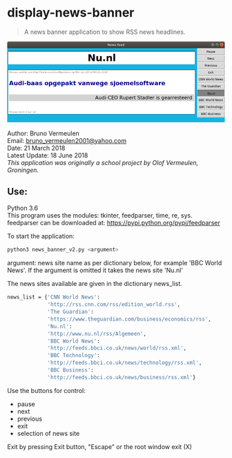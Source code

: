 # display-news-banner
> A news banner application to show RSS news headlines.

![](news_banner_screen_shot.png)

Author: Bruno Vermeulen<br />
Email: bruno_vermeulen2001@yahoo.com<br />
Date: 21 March 2018<br />
Latest Update: 18 June 2018<br />
*This application was originally a school project by Olof Vermeulen, Groningen.*
## Use: 
Python 3.6<br />
This program uses the modules: tkinter, feedparser, time, re, sys.<br />
feedparser can be downloaded at: https://pypi.python.org/pypi/feedparser<br />

To start the application:
```sh
python3 news_banner_v2.py <argument>
```
argument: news site name as per dictionary below, for example 'BBC World News'. If the argument is omitted it takes the news site 'Nu.nl'

The news sites available are given in the dictionary news_list.
```sh
news_list = {'CNN World News':
             'http://rss.cnn.com/rss/edition_world.rss',
             'The Guardian':
             'https://www.theguardian.com/business/economics/rss',
             'Nu.nl':
             'http://www.nu.nl/rss/Algemeen',
             'BBC World News':
             'http://feeds.bbci.co.uk/news/world/rss.xml',
             'BBC Technology':
             'http://feeds.bbci.co.uk/news/technology/rss.xml',
             'BBC Business':
             'http://feeds.bbci.co.uk/news/business/rss.xml'}
```
Use the buttons for control:
* pause
* next
* previous
* exit
* selection of news site

Exit by pressing Exit button, "Escape" or the root window exit (X)
